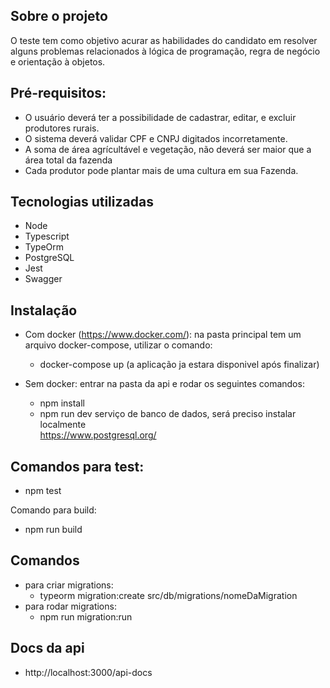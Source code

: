 ## Sobre o projeto
O teste tem como objetivo acurar as habilidades do candidato em resolver alguns problemas relacionados à lógica de programação, regra de negócio e orientação à objetos.

## Pré-requisitos:
- O usuário deverá ter a possibilidade de cadastrar, editar, e excluir produtores rurais.
- O sistema deverá validar CPF e CNPJ digitados incorretamente.
- A soma de área agrícultável e vegetação, não deverá ser maior que a área total da fazenda
- Cada produtor pode plantar mais de uma cultura em sua Fazenda.

## Tecnologias utilizadas
 - Node
 - Typescript
 - TypeOrm
 - PostgreSQL
 - Jest
 - Swagger

## Instalação
 - Com docker (https://www.docker.com/):
   na pasta principal tem um arquivo docker-compose, utilizar o comando:
   - docker-compose up (a aplicação ja estara disponivel após finalizar)
  
 - Sem docker:
   entrar na pasta da api e rodar os seguintes comandos:
    - npm install 
    - npm run dev
  serviço de banco de dados, será preciso instalar localmente  
  https://www.postgresql.org/  

 ## Comandos para test:
  - npm test

  Comando para build:
  - npm run build

## Comandos
- para criar migrations:
  - typeorm migration:create src/db/migrations/nomeDaMigration
- para rodar migrations:
  - npm run migration:run

## Docs da api
  - http://localhost:3000/api-docs



